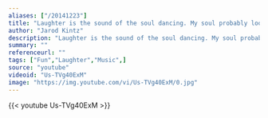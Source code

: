 ```yaml
---
aliases: ["/20141223"]
title: "Laughter is the sound of the soul dancing. My soul probably looks like Fred Astaire."
author: "Jarod Kintz"
description: "Laughter is the sound of the soul dancing. My soul probably looks like Fred Astaire. - Jarod Kintz quotes from GetInspired365.com"
summary: ""
referenceurl: ""
tags: ["Fun","Laughter","Music",]
source: "youtube"
videoid: "Us-TVg40ExM"
image: "https://img.youtube.com/vi/Us-TVg40ExM/0.jpg"
---
```


{{< youtube Us-TVg40ExM >}}
